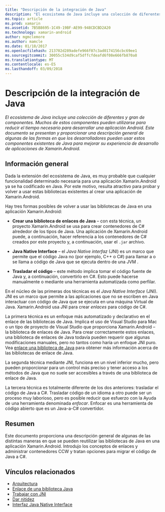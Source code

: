 ```yaml
---
title: "Descripción de la integración de Java"
description: "El ecosistema de Java incluye una colección de diferentes y gran de componentes. Muchos de estos componentes pueden utilizarse para reducir el tiempo necesario para desarrollar una aplicación Android. Este documento se presentan y proporcionar una descripción general de algunas de las formas en que los desarrolladores pueden usar estos componentes existentes de Java para mejorar su experiencia de desarrollo de aplicaciones de Xamarin.Android."
ms.topic: article
ms.prod: xamarin
ms.assetid: 7B5B8695-1C49-19BF-AE99-948CDCBD2A20
ms.technology: xamarin-android
author: mgmclemore
ms.author: mamcle
ms.date: 01/18/2017
ms.openlocfilehash: 213702d289adefe966f07c3ad0174156cbc69ee1
ms.sourcegitcommit: 30055c534d9caf5dffcfdeafd6f08e666fb870a8
ms.translationtype: MT
ms.contentlocale: es-ES
ms.lasthandoff: 03/09/2018
---
```

# <a name="java-integration-overview"></a>Descripción de la integración de Java

_El ecosistema de Java incluye una colección de diferentes y gran de componentes. Muchos de estos componentes pueden utilizarse para reducir el tiempo necesario para desarrollar una aplicación Android. Este documento se presentan y proporcionar una descripción general de algunas de las formas en que los desarrolladores pueden usar estos componentes existentes de Java para mejorar su experiencia de desarrollo de aplicaciones de Xamarin.Android._


## <a name="overview"></a>Información general

Dada la extensión del ecosistema de Java, es muy probable que cualquier funcionalidad determinado necesaria para una aplicación Xamarin.Android ya se ha codificado en Java. Por este motivo, resulta atractivo para probar y volver a usar estas bibliotecas existentes al crear una aplicación de Xamarin.Android. 

Hay tres formas posibles de volver a usar las bibliotecas de Java en una aplicación Xamarin.Android: 

-   **Crear una biblioteca de enlaces de Java** &ndash; con esta técnica, un proyecto Xamarin.Android se usa para crear contenedores de C# alrededor de los tipos de Java. Una aplicación de Xamarin.Android puede, a continuación, hacer referencia a los contenedores de C# creados por este proyecto y, a continuación, usar el `.jar` archivo. 

-   **Java Native Interface** &ndash; el *Java Native* *interfaz* (JNI) es un marco que permite que el código Java no (por ejemplo, C++ o C#) para llamar a o se llama a código de Java que se ejecuta dentro de una JVM . 

-   **Trasladar el código** &ndash; este método implica tomar el código fuente de Java y, a continuación, convertirlo en C#. Esto puede hacerse manualmente o mediante una herramienta automatizada como perfilar. 

En el núcleo de las primeras dos técnicas es el *Java Native Interface* (JNI). JNI es un marco que permite a las aplicaciones que no se escriben en Java interactuar con código de Java que se ejecuta en una máquina Virtual de Java. Xamarin.Android usa JNI para crear *enlaces* para código de C#. 

La primera técnica es un enfoque más automatizado y declarativo en el enlace de las bibliotecas de Java. Implica el uso de Visual Studio para Mac o un tipo de proyecto de Visual Studio que proporciona Xamarin.Android &ndash; la biblioteca de enlaces de Java. Para crear correctamente estos enlaces, una biblioteca de enlaces de Java todavía pueden requerir que algunas modificaciones manuales, pero no tantos como haría un enfoque JNI puro. Vea [enlace una biblioteca de Java](~/android/platform/binding-java-library/index.md) para obtener más información acerca de las bibliotecas de enlace de Java. 

La segunda técnica mediante JNI, funciona en un nivel inferior mucho, pero pueden proporcionar para un control más preciso y tener acceso a los métodos de Java que no suele ser accesibles a través de una biblioteca de enlace de Java. 

La tercera técnica es totalmente diferente de los dos anteriores: trasladar el código de Java a C#. Trasladar código de un idioma a otro puede ser un proceso muy laborioso, pero es posible reducir que esfuerzo con la Ayuda de una herramienta denominada *enfocar*. Enfocar es una herramienta de código abierto que es un Java-a-C# convertidor. 



## <a name="summary"></a>Resumen

Este documento proporciona una descripción general de algunas de las distintas maneras en que se pueden reutilizar las bibliotecas de Java en una aplicación Xamarin.Android. Introdujo los conceptos de enlaces y administrar contenedores CCW y tratan opciones para migrar el código de Java a C#. 


## <a name="related-links"></a>Vínculos relacionados

- [Arquitectura](~/android/internals/architecture.md)
- [Enlace de una biblioteca Java](~/android/platform/binding-java-library/index.md)
- [Trabajar con JNI](~/android/platform/java-integration/working-with-jni.md)
- [Dar nitidez](https://github.com/slluis/sharpen)
- [Interfaz Java Native Interface](http://docs.oracle.com/javase/7/docs/technotes~/jni/index.html)
